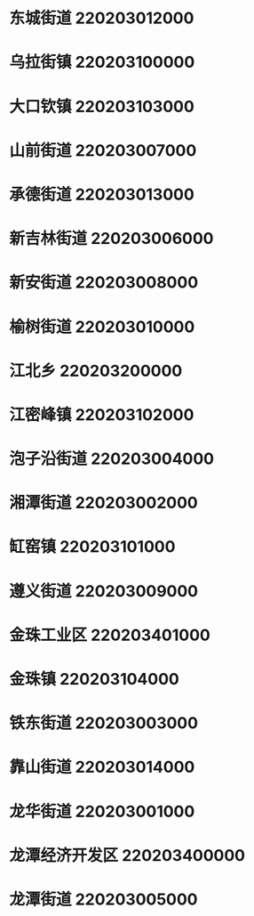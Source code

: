 # 东城街道 220203012000
# 乌拉街镇 220203100000
# 大口钦镇 220203103000
# 山前街道 220203007000
# 承德街道 220203013000
# 新吉林街道 220203006000
# 新安街道 220203008000
# 榆树街道 220203010000
# 江北乡 220203200000
# 江密峰镇 220203102000
# 泡子沿街道 220203004000
# 湘潭街道 220203002000
# 缸窑镇 220203101000
# 遵义街道 220203009000
# 金珠工业区 220203401000
# 金珠镇 220203104000
# 铁东街道 220203003000
# 靠山街道 220203014000
# 龙华街道 220203001000
# 龙潭经济开发区 220203400000
# 龙潭街道 220203005000
